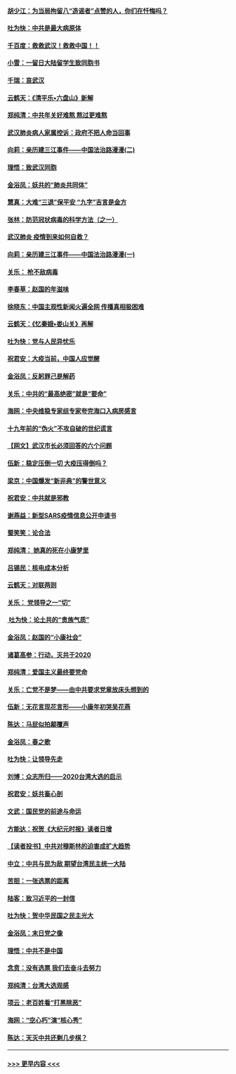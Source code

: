#### [胡少江：为当局拘留八“造谣者”点赞的人，你们在忏悔吗？](../pages/nsc993/n11836801.md?t=02020344) 
#### [吐为快：中共是最大病原体](../pages/nsc993/n11836748.md?t=02020344) 
#### [千百度：救救武汉！救救中国！！](../pages/nsc993/n11836145.md?t=02020344) 
#### [小雪：一留日大陆留学生致同胞书](../pages/nsc993/n11834624.md?t=02020344) 
#### [千瑞：哀武汉](../pages/nsc993/n11833647.md?t=02020344) 
#### [云鹤天：《清平乐▪六盘山》新解](../pages/nsc993/n11833611.md?t=02020344) 
#### [郑纯清：中共年关好难熬 熬过更难熬](../pages/nsc993/n11833489.md?t=02020344) 
#### [武汉肺炎病人家属控诉：政府不把人命当回事](../pages/nsc993/n11833205.md?t=02020344) 
#### [向莉：亲历建三江事件——中国法治路漫漫(二)](../pages/nsc993/n11829102.md?t=02020344) 
#### [理悟：致武汉同胞](../pages/nsc993/n11831522.md?t=02020344) 
#### [金浴凤：妖共的“肺炎共同体”](../pages/nsc993/n11829448.md?t=02020344) 
#### [慧真：大难“三退”保平安 “九字”吉言是金方](../pages/nsc993/n11829501.md?t=02020344) 
#### [张林：防范冠状病毒的科学方法（之一）](../pages/nsc993/n11828618.md?t=02020344) 
#### [武汉肺炎 疫情到来如何自救？](../pages/nsc993/n11827632.md?t=02020344) 
#### [向莉：亲历建三江事件——中国法治路漫漫(一)](../pages/nsc993/n11827190.md?t=02020344) 
#### [关乐： 枪不敌病毒](../pages/nsc993/n11826746.md?t=02020344) 
#### [李春草：赵国的年滋味](../pages/nsc993/n11826321.md?t=02020344) 
#### [徐晓东：中国主观性新闻火遍全网 传播真相极困难](../pages/nsc993/n11826508.md?t=02020344) 
#### [云鹤天：《忆秦娥▪娄山关》再解](../pages/nsc993/n11824682.md?t=02020344) 
#### [吐为快：党与人民异忧乐](../pages/nsc993/n11824660.md?t=02020344) 
#### [祝君安：大疫当前，中国人应觉醒](../pages/nsc993/n11821946.md?t=02020344) 
#### [金浴凤：反躬罪己是解药](../pages/nsc993/n11820280.md?t=02020344) 
#### [关乐：中共的“最高绝密”就是“要命”](../pages/nsc993/n11816946.md?t=02020344) 
#### [海网：中央维稳专家组专家夸完海口入病房感言](../pages/nsc993/n11815138.md?t=02020344) 
#### [十九年前的“伪火”不攻自破的世纪谎言](../pages/nsc993/n11813238.md?t=02020344) 
#### [【网文】武汉市长必须回答的六个问题](../pages/nsc993/n11813848.md?t=02020344) 
#### [伍新：稳定压倒一切 大疫压得倒吗？](../pages/nsc993/n11812634.md?t=02020344) 
#### [梁京：中国爆发“新非典”的警世意义](../pages/nsc993/n11812554.md?t=02020344) 
#### [祝君安：中共就是邪教](../pages/nsc993/n11812431.md?t=02020344) 
#### [谢燕益：新型SARS疫情信息公开申请书](../pages/nsc993/n11808840.md?t=02020344) 
#### [蜀笑笑：论合法](../pages/nsc993/n11808064.md?t=02020344) 
#### [郑纯清： 她真的死在小康梦里](../pages/nsc993/n11806623.md?t=02020344) 
#### [吕锡民：核电成本分析](../pages/nsc993/n11806284.md?t=02020344) 
#### [云鹤天：对联两则](../pages/nsc993/n11805957.md?t=02020344) 
#### [关乐： 党领导之一“切”](../pages/nsc993/n11804505.md?t=02020344) 
#### [ 吐为快：论土共的“贵族气质”](../pages/nsc993/n11804490.md?t=02020344) 
#### [金浴凤：赵国的“小康社会”](../pages/nsc993/n11804452.md?t=02020344) 
#### [诸葛高参：行动，灭共于2020](../pages/nsc993/n11804120.md?t=02020344) 
#### [郑纯清：爱国主义最终要党命](../pages/nsc993/n11802197.md?t=02020344) 
#### [关乐：亡党不是梦——由中共要求党章放床头想到的](../pages/nsc993/n11802156.md?t=02020344) 
#### [伍新：无花言现花言形——小康年初哭吴花燕](../pages/nsc993/n11800044.md?t=02020344) 
#### [陈达：马屁似拍颠覆声](../pages/nsc993/n11800010.md?t=02020344) 
#### [金浴凤：春之歌](../pages/nsc993/n11797687.md?t=02020344) 
#### [吐为快：让领导先走](../pages/nsc993/n11797512.md?t=02020344) 
#### [刘博：众志所归——2020台湾大选的启示](../pages/nsc993/n11796878.md?t=02020344) 
#### [祝君安：妖共畜心剖](../pages/nsc993/n11794273.md?t=02020344) 
#### [文武：国民党的前途与命运](../pages/nsc993/n11794198.md?t=02020344) 
#### [方能达：祝贺《大纪元时报》读者日增](../pages/nsc993/n11793807.md?t=02020344) 
#### [【读者投书】中共对穆斯林的迫害成扩大趋势](../pages/nsc993/n11791371.md?t=02020344) 
#### [中立：中共与民为敌 期望台湾民主统一大陆](../pages/nsc993/n11790392.md?t=02020344) 
#### [苦胆：一张选票的距离](../pages/nsc993/n11788914.md?t=02020344) 
#### [陆客：致习近平的一封信](../pages/nsc993/n11788867.md?t=02020344) 
#### [吐为快：贺中华民国之民主光大](../pages/nsc993/n11788618.md?t=02020344) 
#### [金浴凤：末日党之像](../pages/nsc993/n11787475.md?t=02020344) 
#### [理悟：中共不是中国](../pages/nsc993/n11787463.md?t=02020344) 
#### [念贲：没有选票  我们去奋斗去努力](../pages/nsc993/n11787398.md?t=02020344) 
#### [郑纯清：台湾大选观感](../pages/nsc993/n11786210.md?t=02020344) 
#### [项云：老百姓看“打黑除恶”](../pages/nsc993/n11785398.md?t=02020344) 
#### [海网：“空心朽”演“核心秀”](../pages/nsc993/n11783874.md?t=02020344) 
#### [陈达：天灭中共还剩几步棋？](../pages/nsc993/n11783719.md?t=02020344) 

----
#### [ >>> 更早内容 <<< ](../indexes/nsc993-earlier.md)
